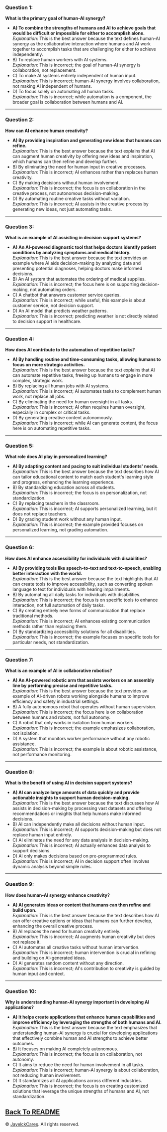 ### Question 1:
**What is the primary goal of human-AI synergy?**
- **A) To combine the strengths of humans and AI to achieve goals that would be difficult or impossible for either to accomplish alone.**  
  *Explanation:* This is the best answer because the text defines human-AI synergy as the collaborative interaction where humans and AI work together to accomplish tasks that are challenging for either to achieve independently.
- B) To replace human workers with AI systems.  
  *Explanation:* This is incorrect; the goal of human-AI synergy is collaboration, not replacement.
- C) To make AI systems entirely independent of human input.  
  *Explanation:* This is incorrect; human-AI synergy involves collaboration, not making AI independent of humans.
- D) To focus solely on automating all human tasks.  
  *Explanation:* This is incorrect; while automation is a component, the broader goal is collaboration between humans and AI.

---

### Question 2:
**How can AI enhance human creativity?**
- **A) By providing inspiration and generating new ideas that humans can refine.**  
  *Explanation:* This is the best answer because the text explains that AI can augment human creativity by offering new ideas and inspiration, which humans can then refine and develop further.
- B) By eliminating the need for human input in creative processes.  
  *Explanation:* This is incorrect; AI enhances rather than replaces human creativity.
- C) By making decisions without human involvement.  
  *Explanation:* This is incorrect; the focus is on collaboration in the creative process, not autonomous decision-making.
- D) By automating routine creative tasks without variation.  
  *Explanation:* This is incorrect; AI assists in the creative process by generating new ideas, not just automating tasks.

---

### Question 3:
**What is an example of AI assisting in decision support systems?**
- **A) An AI-powered diagnostic tool that helps doctors identify patient conditions by analyzing symptoms and medical history.**  
  *Explanation:* This is the best answer because the text provides an example where AI aids decision-making by analyzing data and presenting potential diagnoses, helping doctors make informed decisions.
- B) An AI system that automates the ordering of medical supplies.  
  *Explanation:* This is incorrect; the focus here is on supporting decision-making, not automating orders.
- C) A chatbot that answers customer service queries.  
  *Explanation:* This is incorrect; while useful, this example is about customer service, not decision support.
- D) An AI model that predicts weather patterns.  
  *Explanation:* This is incorrect; predicting weather is not directly related to decision support in healthcare.

---

### Question 4:
**How does AI contribute to the automation of repetitive tasks?**
- **A) By handling routine and time-consuming tasks, allowing humans to focus on more strategic activities.**  
  *Explanation:* This is the best answer because the text explains that AI can automate repetitive tasks, freeing up humans to engage in more complex, strategic work.
- B) By replacing all human jobs with AI systems.  
  *Explanation:* This is incorrect; AI automates tasks to complement human work, not replace all jobs.
- C) By eliminating the need for human oversight in all tasks.  
  *Explanation:* This is incorrect; AI often requires human oversight, especially in complex or critical tasks.
- D) By generating creative content autonomously.  
  *Explanation:* This is incorrect; while AI can generate content, the focus here is on automating repetitive tasks.

---

### Question 5:
**What role does AI play in personalized learning?**
- **A) By adapting content and pacing to suit individual students' needs.**  
  *Explanation:* This is the best answer because the text describes how AI can tailor educational content to match each student's learning style and progress, enhancing the learning experience.
- B) By standardizing education across all students.  
  *Explanation:* This is incorrect; the focus is on personalization, not standardization.
- C) By replacing teachers in the classroom.  
  *Explanation:* This is incorrect; AI supports personalized learning, but it does not replace teachers.
- D) By grading student work without any human input.  
  *Explanation:* This is incorrect; the example provided focuses on personalized learning, not grading automation.

---

### Question 6:
**How does AI enhance accessibility for individuals with disabilities?**
- **A) By providing tools like speech-to-text and text-to-speech, enabling better interaction with the world.**  
  *Explanation:* This is the best answer because the text highlights that AI can create tools to improve accessibility, such as converting spoken language to text for individuals with hearing impairments.
- B) By automating all daily tasks for individuals with disabilities.  
  *Explanation:* This is incorrect; the focus is on specific tools to enhance interaction, not full automation of daily tasks.
- C) By creating entirely new forms of communication that replace traditional methods.  
  *Explanation:* This is incorrect; AI enhances existing communication methods rather than replacing them.
- D) By standardizing accessibility solutions for all disabilities.  
  *Explanation:* This is incorrect; the example focuses on specific tools for particular needs, not standardization.

---

### Question 7:
**What is an example of AI in collaborative robotics?**
- **A) An AI-powered robotic arm that assists workers on an assembly line by performing precise and repetitive tasks.**  
  *Explanation:* This is the best answer because the text provides an example of AI-driven robots working alongside humans to improve efficiency and safety in industrial settings.
- B) A fully autonomous robot that operates without human supervision.  
  *Explanation:* This is incorrect; the focus here is on collaboration between humans and robots, not full autonomy.
- C) A robot that only works in isolation from human workers.  
  *Explanation:* This is incorrect; the example emphasizes collaboration, not isolation.
- D) A system that monitors worker performance without any robotic assistance.  
  *Explanation:* This is incorrect; the example is about robotic assistance, not performance monitoring.

---

### Question 8:
**What is the benefit of using AI in decision support systems?**
- **A) AI can analyze large amounts of data quickly and provide actionable insights to support human decision-making.**  
  *Explanation:* This is the best answer because the text discusses how AI assists in decision-making by processing vast datasets and offering recommendations or insights that help humans make informed decisions.
- B) AI can independently make all decisions without human input.  
  *Explanation:* This is incorrect; AI supports decision-making but does not replace human input entirely.
- C) AI eliminates the need for any data analysis in decision-making.  
  *Explanation:* This is incorrect; AI actually enhances data analysis to support decisions.
- D) AI only makes decisions based on pre-programmed rules.  
  *Explanation:* This is incorrect; AI in decision support often involves dynamic analysis beyond simple rules.

---

### Question 9:
**How does human-AI synergy enhance creativity?**
- **A) AI generates ideas or content that humans can then refine and build upon.**  
  *Explanation:* This is the best answer because the text describes how AI can offer creative options or ideas that humans can further develop, enhancing the overall creative process.
- B) AI replaces the need for human creativity entirely.  
  *Explanation:* This is incorrect; AI augments human creativity but does not replace it.
- C) AI automates all creative tasks without human intervention.  
  *Explanation:* This is incorrect; human intervention is crucial in refining and building on AI-generated ideas.
- D) AI generates random content without any direction.  
  *Explanation:* This is incorrect; AI's contribution to creativity is guided by human input and context.

---

### Question 10:
**Why is understanding human-AI synergy important in developing AI applications?**
- **A) It helps create applications that enhance human capabilities and improve efficiency by leveraging the strengths of both humans and AI.**  
  *Explanation:* This is the best answer because the text emphasizes that understanding human-AI synergy is crucial for developing applications that effectively combine human and AI strengths to achieve better outcomes.
- B) It focuses on making AI completely autonomous.  
  *Explanation:* This is incorrect; the focus is on collaboration, not autonomy.
- C) It aims to reduce the need for human involvement in all tasks.  
  *Explanation:* This is incorrect; human-AI synergy is about collaboration, not reducing human involvement.
- D) It standardizes all AI applications across different industries.  
  *Explanation:* This is incorrect; the focus is on creating customized solutions that leverage the unique strengths of humans and AI, not standardization.
  

<a href="README.md">Back To README</a>
---

© <a href="https://github.com/jclabgit/ai_bootcamp/tree/main">JayelckCares</a>. All rights reserved.

